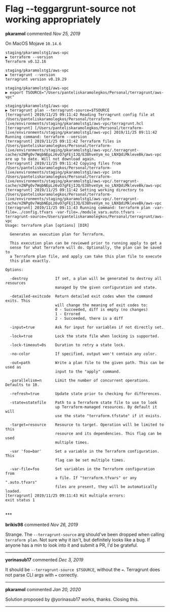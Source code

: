 # Flag --teggargrunt-source not working appropriately

**pkaramol** commented *Nov 25, 2019*

On MacOS Mojave `10.14.6`

```
staging/pkaramolstg1/aws-vpc
▶ terraform --version
Terraform v0.12.16

staging/pkaramolstg1/aws-vpc
▶ terragrunt --version
terragrunt version v0.19.29
```

```
staging/pkaramolstg1/aws-vpc
▶ export TSOURCE="/Users/panteliskaramolegkos/Personal/terragrunt/aws-vpc"

staging/pkaramolstg1/aws-vpc
▶ terragrunt plan --terragrunt-source=$TSOURCE
[terragrunt] 2019/11/25 09:11:42 Reading Terragrunt config file at /Users/panteliskaramolegkos/Personal/terraform-live/environments/staging/pkaramolstg1/aws-vpc/terragrunt.hcl
[terragrunt] [/Users/panteliskaramolegkos/Personal/terraform-live/environments/staging/pkaramolstg1/aws-vpc] 2019/11/25 09:11:42 Running command: terraform --version
[terragrunt] 2019/11/25 09:11:42 Terraform files in /Users/panteliskaramolegkos/Personal/terraform-live/environments/staging/pkaramolstg1/aws-vpc/.terragrunt-cache/n2NPg0v7WqbNEpLz6vO7gFEjIJQ/E38hveVym_no_LNXQdiMkleveBk/aws-vpc are up to date. Will not download again.
[terragrunt] 2019/11/25 09:11:42 Copying files from /Users/panteliskaramolegkos/Personal/terraform-live/environments/staging/pkaramolstg1/aws-vpc into /Users/panteliskaramolegkos/Personal/terraform-live/environments/staging/pkaramolstg1/aws-vpc/.terragrunt-cache/n2NPg0v7WqbNEpLz6vO7gFEjIJQ/E38hveVym_no_LNXQdiMkleveBk/aws-vpc
[terragrunt] 2019/11/25 09:11:42 Setting working directory to /Users/panteliskaramolegkos/Personal/terraform-live/environments/staging/pkaramolstg1/aws-vpc/.terragrunt-cache/n2NPg0v7WqbNEpLz6vO7gFEjIJQ/E38hveVym_no_LNXQdiMkleveBk/aws-vpc
[terragrunt] 2019/11/25 09:11:43 Running command: terraform plan -var-file=../config.tfvars -var-file=./module_vars.auto.tfvars --terragrunt-source=/Users/panteliskaramolegkos/Personal/terragrunt/aws-vpc
Usage: terraform plan [options] [DIR]

  Generates an execution plan for Terraform.

  This execution plan can be reviewed prior to running apply to get a
  sense for what Terraform will do. Optionally, the plan can be saved to
  a Terraform plan file, and apply can take this plan file to execute
  this plan exactly.

Options:

  -destroy            If set, a plan will be generated to destroy all resources
                      managed by the given configuration and state.

  -detailed-exitcode  Return detailed exit codes when the command exits. This
                      will change the meaning of exit codes to:
                      0 - Succeeded, diff is empty (no changes)
                      1 - Errored
                      2 - Succeeded, there is a diff

  -input=true         Ask for input for variables if not directly set.

  -lock=true          Lock the state file when locking is supported.

  -lock-timeout=0s    Duration to retry a state lock.

  -no-color           If specified, output won't contain any color.

  -out=path           Write a plan file to the given path. This can be used as
                      input to the "apply" command.

  -parallelism=n      Limit the number of concurrent operations. Defaults to 10.

  -refresh=true       Update state prior to checking for differences.

  -state=statefile    Path to a Terraform state file to use to look
                      up Terraform-managed resources. By default it will
                      use the state "terraform.tfstate" if it exists.

  -target=resource    Resource to target. Operation will be limited to this
                      resource and its dependencies. This flag can be used
                      multiple times.

  -var 'foo=bar'      Set a variable in the Terraform configuration. This
                      flag can be set multiple times.

  -var-file=foo       Set variables in the Terraform configuration from
                      a file. If "terraform.tfvars" or any ".auto.tfvars"
                      files are present, they will be automatically loaded.
[terragrunt] 2019/11/25 09:11:43 Hit multiple errors:
exit status 1
```
<br />
***


**brikis98** commented *Nov 26, 2019*

Strange. The `--terragrunt-source` arg should've been dropped when calling `terraform plan`. Not sure why it isn't, but definitely looks like a bug. If anyone has a min to look into it and submit a PR, I'd be grateful. 
***

**yorinasub17** commented *Dec 3, 2019*

It should be `--terragrunt-source $TSOURCE`, without the `=`. Terragrunt does not parse CLI args with `=` correctly.
***

**pkaramol** commented *Jan 20, 2020*

Solution proposed by @yorinasub17 works, thanks.
Closing this.
***

